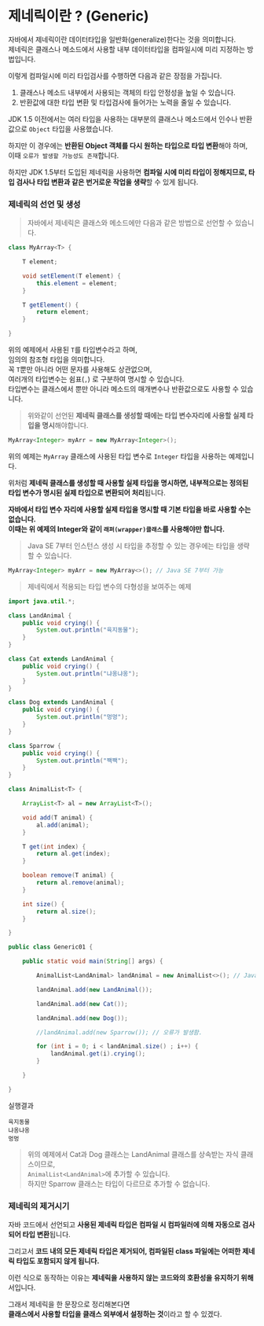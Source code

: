 # 제네릭이란 ? (Generic)
자바에서 제네릭이란 데이터타입을 일반화(generalize)한다는 것을 의미합니다.  
제네릭은 클래스나 메소드에서 사용할 내부 데이터타입을 컴파일시에 미리 지정하는 방법입니다.  

이렇게 컴파일시에 미리 타입검사를 수행하면 다음과 같은 장점을 가집니다.

1. 클래스나 메소드 내부에서 사용되는 객체의 타입 안정성을 높일 수 있습니다.
2. 반환값에 대한 타입 변환 및 타입검사에 들어가는 노력을 줄일 수 있습니다.

JDK 1.5 이전에서는 여러 타입을 사용하는 대부분의 클래스나 메소드에서 인수나 반환값으로 `Object` 타입을 사용했습니다.

하지만 이 경우에는 **반환된 Object 객체를 다시 원하는 타입으로 타입 변환**해야 하며, 이때 `오류가 발생할 가능성도 존재`합니다.

하지만 JDK 1.5부터 도입된 제네릭을 사용하면 **컴파일 시에 미리 타입이 정해지므로, 타입 검사나 타입 변환과 같은 번거로운 작업을 생략**할 수 있게 됩니다.

### 제네릭의 선언 및 생성
> 자바에서 제네릭은 클래스와 메소드에만 다음과 같은 방법으로 선언할 수 있습니다.
```java
class MyArray<T> {

    T element;

    void setElement(T element) { 
        this.element = element; 
    }

    T getElement() { 
        return element; 
    }

}
```

위의 예제에서 사용된 `T`를 타입변수라고 하며,  
임의의 참조형 타입을 의미합니다.  
꼭 `T`뿐만 아니라 어떤 문자를 사용해도 상관없으며,  
여러개의 타입변수는 쉼표(`,`) 로 구분하여 명시할 수 있습니다.  
타입변수는 클래스에서 뿐만 아니라 메소드의 매개변수나 반환값으로도 사용할 수 있습니다.

> 위와같이 선언된 **제네릭 클래스를 생성할 때에는 타입 변수자리에 사용할 실제 타입을 명시**해야합니다.
```java
MyArray<Integer> myArr = new MyArray<Integer>();
```

위의 예제는 `MyArray` 클래스에 사용된 타입 변수로 `Integer` 타입을 사용하는 예제입니다.

위처럼 **제네릭 클래스를 생성할 때 사용할 실제 타입을 명시하면, 내부적으로는 정의된 타입 변수가 명시된 실제 타입으로 변환되어 처리**됩니다.

**자바에서 타입 변수 자리에 사용할 실제 타입을 명시할 때 기본 타입을 바로 사용할 수는 없습니다.  
이때는 위 예제의 Integer와 같이 `래퍼(wrapper)클래스`를 사용해야만 합니다.**

> Java SE 7부터 인스턴스 생성 시 타입을 추정할 수 있는 경우에는 타입을 생략할 수 있습니다.
```java
MyArray<Integer> myArr = new MyArray<>(); // Java SE 7부터 가능
```

> 제네릭에서 적용되는 타입 변수의 다형성을 보여주는 예제
```java
import java.util.*;

class LandAnimal { 
    public void crying() { 
        System.out.println("육지동물"); 
    }
}

class Cat extends LandAnimal { 
    public void crying() { 
        System.out.println("냐옹냐옹"); 
    } 
}

class Dog extends LandAnimal { 
    public void crying() { 
        System.out.println("멍멍"); 
    } 
}

class Sparrow { 
    public void crying() { 
        System.out.println("짹짹"); 
    } 
}

class AnimalList<T> {

    ArrayList<T> al = new ArrayList<T>();

    void add(T animal) { 
        al.add(animal); 
    }

    T get(int index) { 
        return al.get(index); 
    }

    boolean remove(T animal) { 
        return al.remove(animal); 
    }

    int size() { 
        return al.size(); 
    }

}

public class Generic01 {

    public static void main(String[] args) {

        AnimalList<LandAnimal> landAnimal = new AnimalList<>(); // Java SE 7부터 생략가능함.

        landAnimal.add(new LandAnimal());

        landAnimal.add(new Cat());

        landAnimal.add(new Dog());

        //landAnimal.add(new Sparrow()); // 오류가 발생함.

        for (int i = 0; i < landAnimal.size() ; i++) {
            landAnimal.get(i).crying();
        }

    }

}
```

실행결과
```
육지동물
냐옹냐옹
멍멍
```

> 위의 예제에서 Cat과 Dog 클래스는 LandAnimal 클래스를 상속받는 자식 클래스이므로,  
`AnimalList<LandAnimal>`에 추가할 수 있습니다.  
하지만 Sparrow 클래스는 타입이 다르므로 추가할 수 없습니다.

### 제네릭의 제거시기
자바 코드에서 선언되고 **사용된 제네릭 타입은 컴파일 시 컴파일러에 의해 자동으로 검사되어 타입 변환**됩니다.

그리고서 **코드 내의 모든 제네릭 타입은 제거되어, 컴파일된 class 파일에는 어떠한 제네릭 타입도 포함되지 않게 됩니다.**

이런 식으로 동작하는 이유는 **제네릭을 사용하지 않는 코드와의 호환성을 유지하기 위해**서입니다.

그래서 제네릭을 한 문장으로 정리해본다면   
**클래스에서 사용할 타입을 클래스 외부에서 설정하는 것**이라고 할 수 있겠다.